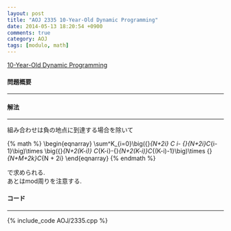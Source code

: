 ```yaml
---
layout: post
title: "AOJ 2335 10-Year-Old Dynamic Programming"
date: 2014-05-13 18:20:54 +0900
comments: true
category: AOJ
tags: [modulo, math]
---
```


[10-Year-Old Dynamic Programming](http://judge.u-aizu.ac.jp/onlinejudge/description.jsp?id=2335)

#### 問題概要

****

#### 解法

****

組み合わせは負の地点に到達する場合を除いて

{% math %}
\begin{eqnarray}
\sum^K_{i=0}\big({}_{N+2i} C _i- {}_{N+2i}C_{i-1}\big)\times \big({}_{N+2(K-i)} C_{K-i}-{}_{N+2(K-i)}C_{(K-i)-1}\big)\times {}_{N+M+2k}C_{N + 2i}
\end{eqnarray}
{% endmath %}

で求められる.  
あとはmod周りを注意する.  

#### コード

****

{% include_code AOJ/2335.cpp %}
